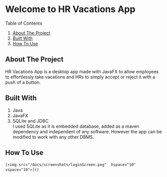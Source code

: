 # Welcome to HR Vacations App

Table of Contents
 1. [About The Project](#about)
 2. [Built With](#built-with)
 3. [How To Use](#how-to-use)


## About The Project<a id='about'></a>
HR Vacations App is a desktop app made with JavaFX to allow employees to effortlessly take vacations and HRs to simply accept or reject it with a push of a button.


## Built With<a id='built-with'>
1. Java
2. JavaFX
3. SQLite and JDBC  
  I used SQLite as it is embedded database, added as a maven dependency and independent of any software. However the app can be modified to work with any other DBMS.


## How To Use<a id='how-to-use'></a>

	[<img src="/docs/screenshots/loginScreen.png"  hspace="10" vspace="10">]()
